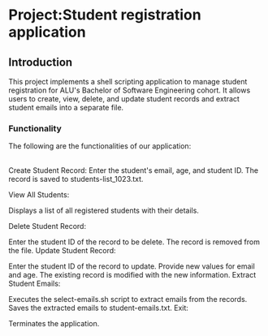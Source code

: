 <h1>Project:Student registration application</h1>

<h2>Introduction</h2>

This project implements a shell scripting application to manage student registration for ALU's Bachelor of Software Engineering cohort. It allows users to create, view, delete, and update student records and extract student emails into a separate file.


<h3> Functionality</h3>

The following are the functionalities of our application:<br></br>

Create Student Record:
Enter the student's email, age, and student ID.
The record is saved to students-list_1023.txt.

View All Students:

Displays a list of all registered students with their details.

Delete Student Record:

Enter the student ID of the record to be delete.
The record is removed from the file.
Update Student Record:

Enter the student ID of the record to update.
Provide new values for email and age.
The existing record is modified with the new information.
Extract Student Emails:

Executes the select-emails.sh script to extract emails from the records.
Saves the extracted emails to student-emails.txt.
Exit:

Terminates the application.


